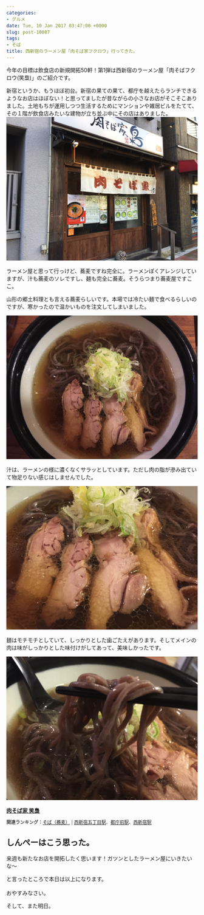 ```yaml
---
categories:
- グルメ
date: Tue, 10 Jan 2017 03:47:00 +0000
slug: post-10087
tags:
- そば
title: 西新宿のラーメン屋「肉そば家フクロウ」行ってきた。
---
```


今年の目標は飲食店の新規開拓50軒！第1弾は西新宿のラーメン屋「肉そばフクロウ(笑梟)」のご紹介です。

新宿というか、もうほぼ初台。新宿の果ての果て、都庁を越えたらランチできるようなお店はほぼない！と思ってましたが昔ながらの小さなお店がそこそこありました。土地もちが運用しつつ生活するためにマンションや雑居ビルをたてて、その１階が飲食店みたいな建物が立ち並ぶ中にその店はありました。<!--more-->![](images/IIMG_5605-2.jpg)

ラーメン屋と思って行っけど、蕎麦ですね完全に。ラーメンぽくアレンジしていますが、汁も蕎麦のソレですし、麺も完全に蕎麦。そうらつまり蕎麦屋ですここ。

山形の郷土料理とも言える蕎麦らしいです。本場では冷たい麺で食べるらしいのですが、寒かったので温かいものを注文してしまいました。

![](images/IIMG_5608-2.jpg)

汁は、ラーメンの様に濃くなくサラッとしています。ただし肉の脂が滲み出ていて物足りない感じはしませんでした。

![](images/IIMG_5609-2.jpg)


麺はモチモチとしていて、しっかりとした歯ごたえがあります。そしてメインの肉は味がしっかりとした味付けがしてあって、美味しかったです。


![](images/IIMG_5610-2.jpg)

<div><strong><a href="https://tabelog.com/tokyo/A1304/A130401/13115476/" target="_blank">肉そば家 笑梟</a></strong>
<script src="https://tabelog.com/badge/google_badge?escape=false&rcd=13115476" type="text/javascript" charset="utf-8"></script>
</div>
<p style="color:#444444; font-size:12px;">
<strong>関連ランキング：</strong><a href="https://tabelog.com/rstLst/soba/">そば（蕎麦）</a> | <a href="https://tabelog.com/tokyo/A1304/A130401/R7444/rstLst/">西新宿五丁目駅</a>、<a href="https://tabelog.com/tokyo/A1304/A130401/R6754/rstLst/">都庁前駅</a>、<a href="https://tabelog.com/tokyo/A1304/A130401/R7443/rstLst/">西新宿駅</a></p>


<h2>しんぺーはこう思った。</h2>

来週も新たなお店を開拓したく思います！ガツンとしたラーメン屋にいきたいな〜

と言ったところで本日は以上になります。<br><br>おやすみなさい。

そして、また明日。